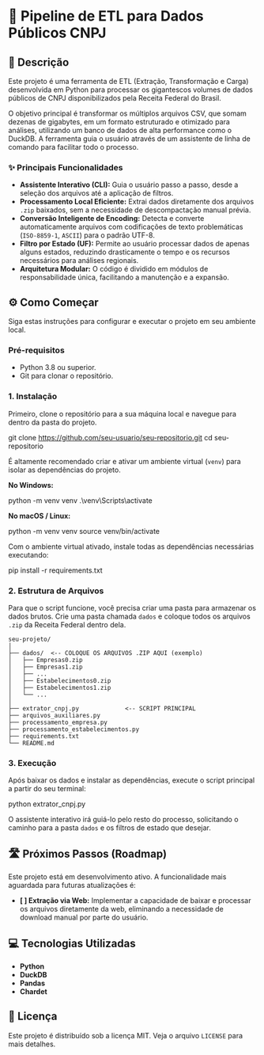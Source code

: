 # 🚀 Pipeline de ETL para Dados Públicos CNPJ

## 📖 Descrição

Este projeto é uma ferramenta de ETL (Extração, Transformação e Carga) desenvolvida em Python para processar os gigantescos volumes de dados públicos de CNPJ disponibilizados pela Receita Federal do Brasil.

O objetivo principal é transformar os múltiplos arquivos CSV, que somam dezenas de gigabytes, em um formato estruturado e otimizado para análises, utilizando um banco de dados de alta performance como o DuckDB. A ferramenta guia o usuário através de um assistente de linha de comando para facilitar todo o processo.

### ✨ Principais Funcionalidades

* **Assistente Interativo (CLI):** Guia o usuário passo a passo, desde a seleção dos arquivos até a aplicação de filtros.
* **Processamento Local Eficiente:** Extrai dados diretamente dos arquivos `.zip` baixados, sem a necessidade de descompactação manual prévia.
* **Conversão Inteligente de Encoding:** Detecta e converte automaticamente arquivos com codificações de texto problemáticas (`ISO-8859-1`, `ASCII`) para o padrão UTF-8.
* **Filtro por Estado (UF):** Permite ao usuário processar dados de apenas alguns estados, reduzindo drasticamente o tempo e os recursos necessários para análises regionais.
* **Arquitetura Modular:** O código é dividido em módulos de responsabilidade única, facilitando a manutenção e a expansão.

## ⚙️ Como Começar

Siga estas instruções para configurar e executar o projeto em seu ambiente local.

### Pré-requisitos

* Python 3.8 ou superior.
* Git para clonar o repositório.

### 1. Instalação

Primeiro, clone o repositório para a sua máquina local e navegue para dentro da pasta do projeto.

git clone https://github.com/seu-usuario/seu-repositorio.git
cd seu-repositorio

É altamente recomendado criar e ativar um ambiente virtual (`venv`) para isolar as dependências do projeto.

**No Windows:**

python -m venv venv
.\venv\Scripts\activate


**No macOS / Linux:**

python -m venv venv
source venv/bin/activate


Com o ambiente virtual ativado, instale todas as dependências necessárias executando:

pip install -r requirements.txt


### 2. Estrutura de Arquivos

Para que o script funcione, você precisa criar uma pasta para armazenar os dados brutos. Crie uma pasta chamada `dados` e coloque todos os arquivos `.zip` da Receita Federal dentro dela.

```
seu-projeto/
│
├── dados/  <-- COLOQUE OS ARQUIVOS .ZIP AQUI (exemplo)
│   ├── Empresas0.zip
│   ├── Empresas1.zip
│   ├── ...
│   ├── Estabelecimentos0.zip
│   ├── Estabelecimentos1.zip
│   └── ...
│
├── extrator_cnpj.py             <-- SCRIPT PRINCIPAL
├── arquivos_auxiliares.py
├── processamento_empresa.py
├── processamento_estabelecimentos.py
├── requirements.txt
└── README.md

```

### 3. Execução

Após baixar os dados e instalar as dependências, execute o script principal a partir do seu terminal:

python extrator_cnpj.py


O assistente interativo irá guiá-lo pelo resto do processo, solicitando o caminho para a pasta `dados` e os filtros de estado que desejar.

## 🛣️ Próximos Passos (Roadmap)

Este projeto está em desenvolvimento ativo. A funcionalidade mais aguardada para futuras atualizações é:

* **[ ] Extração via Web:** Implementar a capacidade de baixar e processar os arquivos diretamente da web, eliminando a necessidade de download manual por parte do usuário.

## 💻 Tecnologias Utilizadas

* **Python**
* **DuckDB**
* **Pandas**
* **Chardet**

## 📄 Licença
Este projeto é distribuído sob a licença MIT. Veja o arquivo `LICENSE` para mais detalhes.